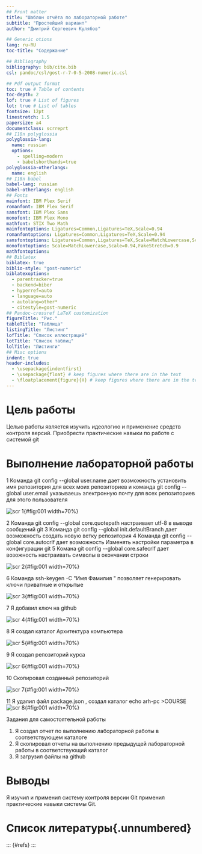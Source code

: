```yaml
---
## Front matter
title: "Шаблон отчёта по лабораторной работе"
subtitle: "Простейший вариант"
author: "Дмитрий Сергеевич Кулябов"

## Generic otions
lang: ru-RU
toc-title: "Содержание"

## Bibliography
bibliography: bib/cite.bib
csl: pandoc/csl/gost-r-7-0-5-2008-numeric.csl

## Pdf output format
toc: true # Table of contents
toc-depth: 2
lof: true # List of figures
lot: true # List of tables
fontsize: 12pt
linestretch: 1.5
papersize: a4
documentclass: scrreprt
## I18n polyglossia
polyglossia-lang:
  name: russian
  options:
	- spelling=modern
	- babelshorthands=true
polyglossia-otherlangs:
  name: english
## I18n babel
babel-lang: russian
babel-otherlangs: english
## Fonts
mainfont: IBM Plex Serif
romanfont: IBM Plex Serif
sansfont: IBM Plex Sans
monofont: IBM Plex Mono
mathfont: STIX Two Math
mainfontoptions: Ligatures=Common,Ligatures=TeX,Scale=0.94
romanfontoptions: Ligatures=Common,Ligatures=TeX,Scale=0.94
sansfontoptions: Ligatures=Common,Ligatures=TeX,Scale=MatchLowercase,Scale=0.94
monofontoptions: Scale=MatchLowercase,Scale=0.94,FakeStretch=0.9
mathfontoptions:
## Biblatex
biblatex: true
biblio-style: "gost-numeric"
biblatexoptions:
  - parentracker=true
  - backend=biber
  - hyperref=auto
  - language=auto
  - autolang=other*
  - citestyle=gost-numeric
## Pandoc-crossref LaTeX customization
figureTitle: "Рис."
tableTitle: "Таблица"
listingTitle: "Листинг"
lofTitle: "Список иллюстраций"
lotTitle: "Список таблиц"
lolTitle: "Листинги"
## Misc options
indent: true
header-includes:
  - \usepackage{indentfirst}
  - \usepackage{float} # keep figures where there are in the text
  - \floatplacement{figure}{H} # keep figures where there are in the text
---
```


# Цель работы

Целью работы является изучить идеологию и применение средств
контроля версий. Приобрести практические навыки по работе с
системой git


# Выполнение лабораторной работы

1 Команда git config --global user.name дает возможность установить имя репозитория для всех моих репозиториев и команда git config --global user.email указываешь электронную почту для всех репозиториев для этого пользователя

![scr 1](image/01.jpg){#fig:001 width=70%}

2 Команда git config --global core.quotepath настраивает utf-8  в выводе сообщений git
3 Команда git config --global init.defaultBranch дает возможность создать новую ветку репозитория
4 Команда git config --global core.autocrlf дает возможность Изменять настройки параметра в конфигурации git
5 Комана git config --global core.safecrlf дает возожность настраивать символы в окончании строки


![scr 2](image/02.jpg){#fig:001 width=70%}

6 Команда ssh-keygen -C "Имя Фамилия " позволяет генерировать ключи приватные и открытые

![scr 3](image/03.jpg){#fig:001 width=70%}

7 Я добавил ключ на github

![scr 4](image/04.jpg){#fig:001 width=70%}

8 Я создал каталог Архитектура компьютера

![scr 5](image/05.jpg){#fig:001 width=70%}

9 Я создал репозиторий курса

![scr 6](image/06.jpg){#fig:001 width=70%}

10 Скопировал созданный репозиторий

![scr 7](image/07.jpg){#fig:001 width=70%}


11 Я удалил файл package.json , создал каталог echo arh-pc >COURSE
![scr 8](image/08.jpg){#fig:001 width=70%}

Задания для самостоятельной работы
1) Я создал отчет по выполнению лабораторной работы в
соответствующем каталоге
2) Я скопировал отчеты на выполнению предыдущей лабораторной
работы в соответствующий каталог
3) Я загрузил файлы на github
# Выводы

Я изучил и применил систему контроля версии Git применил
практические навыки системы Git.

# Список литературы{.unnumbered}

::: {#refs}
:::
